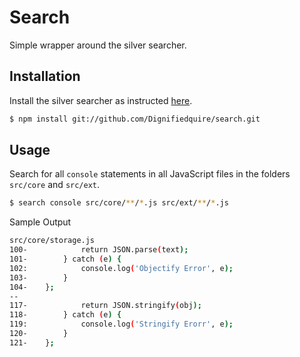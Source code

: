 # Search


Simple wrapper around the silver searcher.


## Installation

Install the silver searcher as instructed [here].

```bash
$ npm install git://github.com/Dignifiedquire/search.git
```

## Usage

Search for all `console` statements in all JavaScript files in the folders `src/core` and
`src/ext`.

```bash
$ search console src/core/**/*.js src/ext/**/*.js
```
Sample Output

```bash
src/core/storage.js
100-            return JSON.parse(text);
101-        } catch (e) {
102:            console.log('Objectify Error', e);
103-        }
104-    };
--
117-            return JSON.stringify(obj);
118-        } catch (e) {
119:            console.log('Stringify Erorr', e);
120-        }
121-    };
```


[here]: https://github.com/ggreer/the_silver_searcher
